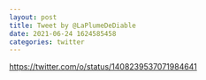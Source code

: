 ```yaml
--- 
layout: post 
title: Tweet by @LaPlumeDeDiable 
date: 2021-06-24 1624585458 
categories: twitter 
--- 
```

https://twitter.com/o/status/1408239537071984641